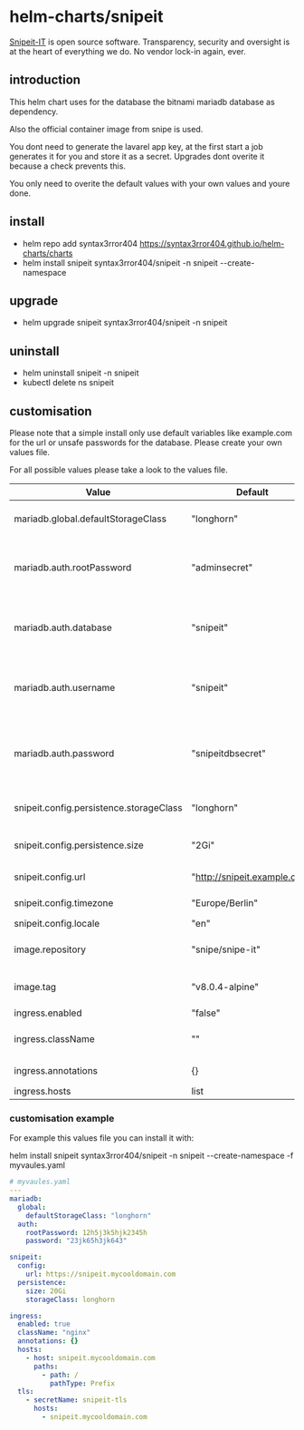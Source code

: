 # helm-charts/snipeit
[Snipeit-IT](http://www.snipeitapp.com) is open source software. Transparency, security and oversight is at the heart of everything we do. No vendor lock-in again, ever.

## introduction
This helm chart uses for the database the bitnami mariadb database as dependency.

Also the official container image from snipe is used.

You dont need to generate the lavarel app key, at the first start a job generates it for you and store it as a secret. Upgrades dont overite it because a check prevents this.

You only need to overite the default values with your own values and youre done. 

## install 
- helm repo add syntax3rror404  https://syntax3rror404.github.io/helm-charts/charts
- helm install snipeit syntax3rror404/snipeit -n snipeit --create-namespace

## upgrade
- helm upgrade snipeit syntax3rror404/snipeit -n snipeit

## uninstall 
- helm uninstall snipeit -n snipeit
- kubectl delete ns snipeit

## customisation
Please note that a simple install only use default variables like example.com for the url or unsafe passwords for the database. Please create your own values file.

For all possible values please take a look to the values file.

Value    | Default  | Description
-------- | -------- | --------
mariadb.global.defaultStorageClass   | "longhorn"   | storage class for mariadb
mariadb.auth.rootPassword   | "adminsecret"   | root password to be generated for mariadb
mariadb.auth.database  | "snipeit"   | mariadb database name to be created for snipeit app
mariadb.auth.username  | "snipeit"   | mariadb database user to be created for snipeit app
mariadb.auth.password  | "snipeitdbsecret"   | mariadb database password to be created for snipeit app
snipeit.config.persistence.storageClass   | "longhorn"   | storage class for snipeit
snipeit.config.persistence.size   | "2Gi"   | storage space for snipeit
snipeit.config.url   | "http://snipeit.example.com"   | App url for snipeit 
snipeit.config.timezone   | "Europe/Berlin"   | App timezone
snipeit.config.locale   | "en"   | App locale
image.repository  | "snipe/snipe-it"   | image repo for snipeit app
image.tag  | "v8.0.4-alpine"   | image tag for snipeit app
ingress.enabled   | "false"   | use ingress
ingress.className   | ""   | ingress name like nginx
ingress.annotations   | {}   | ingress annotations
ingress.hosts   | list   | list of hosts

### customisation example
For example this values file you can install it with:

helm install snipeit syntax3rror404/snipeit -n snipeit --create-namespace -f myvaules.yaml


```yaml
# myvaules.yaml
---
mariadb:
  global:
    defaultStorageClass: "longhorn"
  auth:
    rootPassword: 12h5j3k5hjk2345h
    password: "23jk65h3jk643"

snipeit:
  config:
    url: https://snipeit.mycooldomain.com
  persistence:
    size: 20Gi
    storageClass: longhorn

ingress:
  enabled: true
  className: "nginx"
  annotations: {}
  hosts:
    - host: snipeit.mycooldomain.com
      paths:
        - path: /
          pathType: Prefix
  tls: 
    - secretName: snipeit-tls
      hosts:
        - snipeit.mycooldomain.com
```
